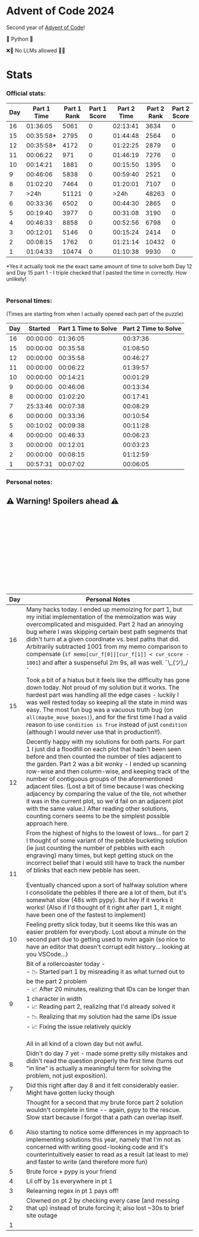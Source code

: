 # Advent of Code 2024

Second year of [Advent of Code](https://adventofcode.com/)!

🐍 Python 🐍

❌🤖 No LLMs allowed 🤖❌

# Stats

### Official stats:

| Day | Part 1 Time | Part 1 Rank | Part 1 Score | Part 2 Time | Part 2 Rank | Part 2 Score |
| --- | ----------- | ----------- | ------------ | ----------- | ----------- | ------------ |
| 16  | 01:36:05    | 5061        | 0            | 02:13:41    | 3634        | 0            |
| 15  | 00:35:58\*  | 2795        | 0            | 01:44:48    | 2564        | 0            |
| 12  | 00:35:58\*  | 4172        | 0            | 01:22:25    | 2879        | 0            |
| 11  | 00:06:22    | 971         | 0            | 01:46:19    | 7276        | 0            |
| 10  | 00:14:21    | 1881        | 0            | 00:15:50    | 1395        | 0            |
| 9   | 00:46:06    | 5838        | 0            | 00:59:40    | 2521        | 0            |
| 8   | 01:02:20    | 7464        | 0            | 01:20:01    | 7107        | 0            |
| 7   | >24h        | 51121       | 0            | >24h        | 48263       | 0            |
| 6   | 00:33:36    | 6502        | 0            | 00:44:30    | 2865        | 0            |
| 5   | 00:19:40    | 3977        | 0            | 00:31:08    | 3190        | 0            |
| 4   | 00:46:33    | 8858        | 0            | 00:52:56    | 6798        | 0            |
| 3   | 00:12:01    | 5146        | 0            | 00:15:24    | 2414        | 0            |
| 2   | 00:08:15    | 1762        | 0            | 01:21:14    | 10432       | 0            |
| 1   | 01:04:33    | 10474       | 0            | 01:10:38    | 9930        | 0            |

\*Yes it actually took me the exact same amount of time to solve both Day 12 and Day 15 part 1 - I triple checked that I pasted the time in correctly. How unlikely!
<br><br>

### Personal times:

(Times are starting from when I actually opened each part of the puzzle)

| Day | Started  | Part 1 Time to Solve | Part 2 Time to Solve |
| --- | -------- | -------------------- | -------------------- |
| 16  | 00:00:00 | 01:36:05             | 00:37:36             |
| 15  | 00:00:00 | 00:35:58             | 01:08:50             |
| 12  | 00:00:00 | 00:35:58             | 00:46:27             |
| 11  | 00:00:00 | 00:06:22             | 01:39:57             |
| 10  | 00:00:00 | 00:14:21             | 00:01:29             |
| 9   | 00:00:00 | 00:46:06             | 00:13:34             |
| 8   | 00:00:00 | 01:02:20             | 00:17:41             |
| 7   | 25:33:46 | 00:07:38             | 00:08:29             |
| 6   | 00:00:00 | 00:33:36             | 00:10:54             |
| 5   | 00:10:02 | 00:09:38             | 00:11:28             |
| 4   | 00:00:00 | 00:46:33             | 00:06:23             |
| 3   | 00:00:00 | 00:12:01             | 00:03:23             |
| 2   | 00:00:00 | 00:08:15             | 01:12:59             |
| 1   | 00:57:31 | 00:07:02             | 00:06:05             |

### Personal notes:

## ⚠️ **Warning! Spoilers ahead** ⚠️

<br><br>
<br><br>
<br><br>
<br><br>
<br><br>
<br><br>

| Day | Personal Notes                                                                                                                                                                                                                                                                                                                                                                                                                                                                                                                                                                                                                                            |
| --- | --------------------------------------------------------------------------------------------------------------------------------------------------------------------------------------------------------------------------------------------------------------------------------------------------------------------------------------------------------------------------------------------------------------------------------------------------------------------------------------------------------------------------------------------------------------------------------------------------------------------------------------------------------- |
| 16  | Many hacks today. I ended up memoizing for part 1, but my initial implementation of the memoization was way overcomplicated and misguided. Part 2 had an annoying bug where I was skipping certain best path segments that didn't turn at a given coordinate vs. best paths that did. Arbitrarily subtracted 1001 from my memo comparison to compensate (`if memo[cur_f[0]][cur_f[1]] < cur_score - 1001`) and after a suspenseful 2m 9s, all was well. ¯\\\_(ツ)\_/¯                                                                                                                                                                                     |
| 15  | Took a bit of a hiatus but it feels like the difficulty has gone down today. Not proud of my solution but it works. The hardest part was handling all the edge cases - luckily I was well rested today so keeping all the state in mind was easy. The most fun bug was a vacuous truth bug (on `all(maybe_move_boxes)`), and for the first time I had a valid reason to use `condition is True` instead of just `condition` (although I would never use that in production!!).                                                                                                                                                                            |
| 12  | Decently happy with my solutions for both parts. For part 1 I just did a floodfill on each plot that hadn't been seen before and then counted the number of tiles adjacent to the garden. Part 2 was a bit wonky - I ended up scanning row-wise and then column-wise, and keeping track of the number of contiguous groups of the aforementioned adjacent tiles. (Lost a bit of time because I was checking adjacency by comparing the value of the tile, not whether it was in the current plot, so we'd fail on an adjacent plot with the same value.) After reading other solutions, counting corners seems to be the simplest possible approach here. |
| 11  | From the highest of highs to the lowest of lows... for part 2 I thought of some variant of the pebble bucketing solution (ie just counting the number of pebbles with each engraving) many times, but kept getting stuck on the incorrect belief that I would still have to track the number of blinks that each new pebble has seen. <br><br>Eventually chanced upon a sort of halfway solution where I consolidate the pebbles if there are a lot of them, but it's somewhat slow (48s with pypy). But hey if it works it works! (Also if I'd thought of it right after part 1, it might have been one of the fastest to implement)                     |
| 10  | Feeling pretty slick today, but it seems like this was an easier problem for everybody. Lost about a minute on the second part due to getting used to nvim again (so nice to have an editor that doesn't corrupt edit history... looking at you VSCode...)                                                                                                                                                                                                                                                                                                                                                                                                |
| 9   | Bit of a rollercoaster today - <br> - 📉 Started part 1 by misreading it as what turned out to be the part 2 problem <br> - 📈 After 20 minutes, realizing that IDs can be longer than 1 character in width <br> - 📈 Reading part 2, realizing that I'd already solved it <br> - 📉 Realizing that my solution had the same IDs issue <br> - 📈 Fixing the issue relatively quickly <br><br> All in all kind of a clown day but not awful.                                                                                                                                                                                                               |
| 8   | Didn't do day 7 yet - made some pretty silly mistakes and didn't read the question properly the first time (turns out "in line" is actually a meaningful term for solving the problem, not just exposition).                                                                                                                                                                                                                                                                                                                                                                                                                                              |
| 7   | Did this right after day 8 and it felt considerably easier. Might have gotten lucky though                                                                                                                                                                                                                                                                                                                                                                                                                                                                                                                                                                |
| 6   | Thought for a second that my brute force part 2 solution wouldn't complete in time -- again, pypy to the rescue. Slow start because I forgot that a path can overlap itself.<br><br> Also starting to notice some differences in my approach to implementing solutions this year, namely that I'm not as concerned with writing good-looking code and it's counterintuitively easier to read as a result (at least to me) and faster to write (and therefore more fun)                                                                                                                                                                                    |
| 5   | Brute force + pypy is your friend                                                                                                                                                                                                                                                                                                                                                                                                                                                                                                                                                                                                                         |
| 4   | Lil off by 1s everywhere in pt 1                                                                                                                                                                                                                                                                                                                                                                                                                                                                                                                                                                                                                          |
| 3   | Relearning regex in pt 1 pays off!                                                                                                                                                                                                                                                                                                                                                                                                                                                                                                                                                                                                                        |
| 2   | Clowned on pt 2 by checking every case (and messing that up) instead of brute forcing it; also lost ~30s to brief site outage                                                                                                                                                                                                                                                                                                                                                                                                                                                                                                                             |
| 1   |                                                                                                                                                                                                                                                                                                                                                                                                                                                                                                                                                                                                                                                           |
